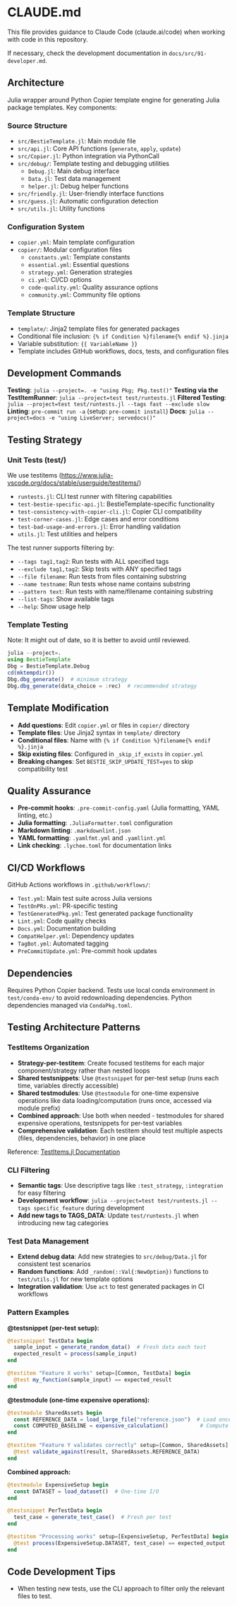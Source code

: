 # CLAUDE.md

This file provides guidance to Claude Code (claude.ai/code) when working with code in this repository.

If necessary, check the development documentation in `docs/src/91-developer.md`.

## Architecture

Julia wrapper around Python Copier template engine for generating Julia package templates. Key components:

### Source Structure

- `src/BestieTemplate.jl`: Main module file
- `src/api.jl`: Core API functions (`generate`, `apply`, `update`)
- `src/Copier.jl`: Python integration via PythonCall
- `src/debug/`: Template testing and debugging utilities
  - `Debug.jl`: Main debug interface
  - `Data.jl`: Test data management
  - `helper.jl`: Debug helper functions
- `src/friendly.jl`: User-friendly interface functions
- `src/guess.jl`: Automatic configuration detection
- `src/utils.jl`: Utility functions

### Configuration System

- `copier.yml`: Main template configuration
- `copier/`: Modular configuration files
  - `constants.yml`: Template constants
  - `essential.yml`: Essential questions
  - `strategy.yml`: Generation strategies
  - `ci.yml`: CI/CD options
  - `code-quality.yml`: Quality assurance options
  - `community.yml`: Community file options

### Template Structure

- `template/`: Jinja2 template files for generated packages
- Conditional file inclusion: `{% if Condition %}filename{% endif %}.jinja`
- Variable substitution: `{{ VariableName }}`
- Template includes GitHub workflows, docs, tests, and configuration files

## Development Commands

**Testing**: `julia --project=. -e "using Pkg; Pkg.test()"`
**Testing via the TestItemRunner**: `julia --project=test test/runtests.jl`
**Filtered Testing**: `julia --project=test test/runtests.jl --tags fast --exclude slow`
**Linting**: `pre-commit run -a` (setup: `pre-commit install`)
**Docs**: `julia --project=docs -e "using LiveServer; servedocs()"`

## Testing Strategy

### Unit Tests (test/)

We use testitems (<https://www.julia-vscode.org/docs/stable/userguide/testitems/>)

- `runtests.jl`: CLI test runner with filtering capabilities
- `test-bestie-specific-api.jl`: BestieTemplate-specific functionality
- `test-consistency-with-copier-cli.jl`: Copier CLI compatibility
- `test-corner-cases.jl`: Edge cases and error conditions
- `test-bad-usage-and-errors.jl`: Error handling validation
- `utils.jl`: Test utilities and helpers

The test runner supports filtering by:

- `--tags tag1,tag2`: Run tests with ALL specified tags
- `--exclude tag1,tag2`: Skip tests with ANY specified tags
- `--file filename`: Run tests from files containing substring
- `--name testname`: Run tests whose name contains substring
- `--pattern text`: Run tests with name/filename containing substring
- `--list-tags`: Show available tags
- `--help`: Show usage help

### Template Testing

Note: It might out of date, so it is better to avoid until reviewed.

```julia
julia --project=.
using BestieTemplate
Dbg = BestieTemplate.Debug
cd(mktempdir())
Dbg.dbg_generate()  # minimum strategy
Dbg.dbg_generate(data_choice = :rec)  # recommended strategy
```

## Template Modification

- **Add questions**: Edit `copier.yml` or files in `copier/` directory
- **Template files**: Use Jinja2 syntax in `template/` directory
- **Conditional files**: Name with `{% if Condition %}filename{% endif %}.jinja`
- **Skip existing files**: Configured in `_skip_if_exists` in `copier.yml`
- **Breaking changes**: Set `BESTIE_SKIP_UPDATE_TEST=yes` to skip compatibility test

## Quality Assurance

- **Pre-commit hooks**: `.pre-commit-config.yaml` (Julia formatting, YAML linting, etc.)
- **Julia formatting**: `.JuliaFormatter.toml` configuration
- **Markdown linting**: `.markdownlint.json`
- **YAML formatting**: `.yamlfmt.yml` and `.yamllint.yml`
- **Link checking**: `.lychee.toml` for documentation links

## CI/CD Workflows

GitHub Actions workflows in `.github/workflows/`:

- `Test.yml`: Main test suite across Julia versions
- `TestOnPRs.yml`: PR-specific testing
- `TestGeneratedPkg.yml`: Test generated package functionality
- `Lint.yml`: Code quality checks
- `Docs.yml`: Documentation building
- `CompatHelper.yml`: Dependency updates
- `TagBot.yml`: Automated tagging
- `PreCommitUpdate.yml`: Pre-commit hook updates

## Dependencies

Requires Python Copier backend. Tests use local conda environment in `test/conda-env/` to avoid redownloading dependencies. Python dependencies managed via `CondaPkg.toml`.

## Testing Architecture Patterns

### TestItems Organization

- **Strategy-per-testitem**: Create focused testitems for each major component/strategy rather than nested loops
- **Shared testsnippets**: Use `@testsnippet` for per-test setup (runs each time, variables directly accessible)
- **Shared testmodules**: Use `@testmodule` for one-time expensive operations like data loading/computation (runs once, accessed via module prefix)
- **Combined approach**: Use both when needed - testmodules for shared expensive operations, testsnippets for per-test variables
- **Comprehensive validation**: Each testitem should test multiple aspects (files, dependencies, behavior) in one place

Reference: [TestItems.jl Documentation](https://www.julia-vscode.org/docs/stable/userguide/testitems/)

### CLI Filtering

- **Semantic tags**: Use descriptive tags like `:test_strategy`, `:integration` for easy filtering
- **Development workflow**: `julia --project=test test/runtests.jl --tags specific_feature` during development
- **Add new tags to TAGS_DATA**: Update `test/runtests.jl` when introducing new tag categories

### Test Data Management

- **Extend debug data**: Add new strategies to `src/debug/Data.jl` for consistent test scenarios
- **Random functions**: Add `_random(::Val{:NewOption})` functions to `test/utils.jl` for new template options
- **Integration validation**: Use `act` to test generated packages in CI workflows

### Pattern Examples

**@testsnippet (per-test setup):**

```julia
@testsnippet TestData begin
  sample_input = generate_random_data()  # Fresh data each test
  expected_result = process(sample_input)
end

@testitem "Feature X works" setup=[Common, TestData] begin
  @test my_function(sample_input) == expected_result
end
```

**@testmodule (one-time expensive operations):**

```julia
@testmodule SharedAssets begin
  const REFERENCE_DATA = load_large_file("reference.json")  # Load once
  const COMPUTED_BASELINE = expensive_calculation()          # Compute once
end

@testitem "Feature Y validates correctly" setup=[Common, SharedAssets] begin
  @test validate_against(result, SharedAssets.REFERENCE_DATA)
end
```

**Combined approach:**

```julia
@testmodule ExpensiveSetup begin
  const DATASET = load_dataset()  # One-time I/O
end

@testsnippet PerTestData begin
  test_case = generate_test_case()  # Fresh per test
end

@testitem "Processing works" setup=[ExpensiveSetup, PerTestData] begin
  @test process(ExpensiveSetup.DATASET, test_case) == expected_output
end
```

## Code Development Tips

- When testing new tests, use the CLI approach to filter only the relevant files to test.
